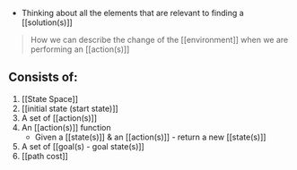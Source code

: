 - Thinking about all the elements that are relevant to finding a [[solution(s)]]
> How we can describe the change of the [[environment]] when we are performing an [[action(s)]]

## Consists of:
1. [[State Space]]
2. [[initial state (start state)]]
3. A set of [[action(s)]]
4. An [[action(s)]] function
	- Given a [[state(s)]] & an [[action(s)]] - return a new [[state(s)]]
5. A set of [[goal(s) - goal state(s)]]
6. [[path cost]]
